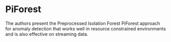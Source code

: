 # PiForest
The authors present the Preprocessed Isolation Forest PiForest approach for anomaly detection that works well in resource constrained environments and is also effective on streaming data.
